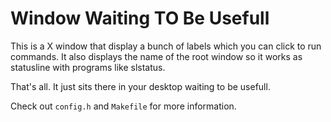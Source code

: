 # Window Waiting TO Be Usefull

This is a X window that display a bunch of labels which you can click to run
commands. It also displays the name of the root window so it works as statusline
with programs like slstatus.

That's all. It just sits there in your desktop waiting to be usefull.

Check out `config.h` and `Makefile` for more information.
